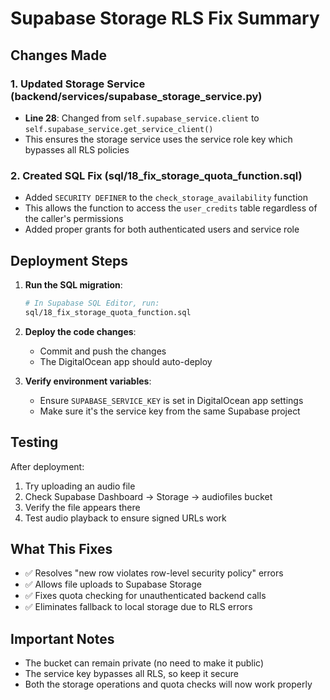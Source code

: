 # Supabase Storage RLS Fix Summary

## Changes Made

### 1. Updated Storage Service (backend/services/supabase_storage_service.py)
- **Line 28**: Changed from `self.supabase_service.client` to `self.supabase_service.get_service_client()`
- This ensures the storage service uses the service role key which bypasses all RLS policies

### 2. Created SQL Fix (sql/18_fix_storage_quota_function.sql)
- Added `SECURITY DEFINER` to the `check_storage_availability` function
- This allows the function to access the `user_credits` table regardless of the caller's permissions
- Added proper grants for both authenticated users and service role

## Deployment Steps

1. **Run the SQL migration**:
   ```bash
   # In Supabase SQL Editor, run:
   sql/18_fix_storage_quota_function.sql
   ```

2. **Deploy the code changes**:
   - Commit and push the changes
   - The DigitalOcean app should auto-deploy

3. **Verify environment variables**:
   - Ensure `SUPABASE_SERVICE_KEY` is set in DigitalOcean app settings
   - Make sure it's the service key from the same Supabase project

## Testing

After deployment:
1. Try uploading an audio file
2. Check Supabase Dashboard → Storage → audiofiles bucket
3. Verify the file appears there
4. Test audio playback to ensure signed URLs work

## What This Fixes

- ✅ Resolves "new row violates row-level security policy" errors
- ✅ Allows file uploads to Supabase Storage
- ✅ Fixes quota checking for unauthenticated backend calls
- ✅ Eliminates fallback to local storage due to RLS errors

## Important Notes

- The bucket can remain private (no need to make it public)
- The service key bypasses all RLS, so keep it secure
- Both the storage operations and quota checks will now work properly